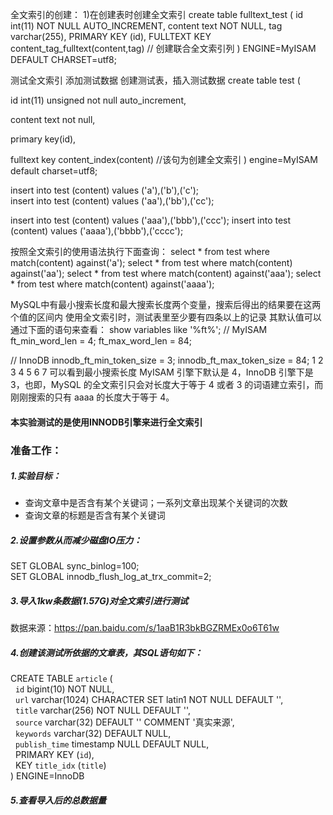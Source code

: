 全文索引的创建：
1)在创建表时创建全文索引
create table fulltext_test (
    id int(11) NOT NULL AUTO_INCREMENT,
    content text NOT NULL,
    tag varchar(255),
    PRIMARY KEY (id),
    FULLTEXT KEY content_tag_fulltext(content,tag)  // 创建联合全文索引列
) ENGINE=MyISAM DEFAULT CHARSET=utf8;

测试全文索引
添加测试数据
创建测试表，插入测试数据
create table test (
    
id int(11) unsigned not null auto_increment,
    
content text not null,
    
primary key(id),
    
fulltext key content_index(content)
//该句为创建全文索引
) engine=MyISAM default charset=utf8;

insert into test (content) values ('a'),('b'),('c');  
insert into test (content) values ('aa'),('bb'),('cc');  

insert into test (content) values ('aaa'),('bbb'),('ccc');
insert into test (content) values ('aaaa'),('bbbb'),('cccc');

按照全文索引的使用语法执行下面查询：
select * from test where match(content) against('a');
select * from test where match(content) against('aa');
select * from test where match(content) against('aaa');
select * from test where match(content) against('aaaa');

MySQL中有最小搜索长度和最大搜索长度两个变量，搜索后得出的结果要在这两个值的区间内
使用全文索引时，测试表里至少要有四条以上的记录
其默认值可以通过下面的语句来查看：
show variables like '%ft%';
// MyISAM
ft_min_word_len = 4;
ft_max_word_len = 84;

// InnoDB
innodb_ft_min_token_size = 3;
innodb_ft_max_token_size = 84;
1
2
3
4
5
6
7
可以看到最小搜索长度 MyISAM 引擎下默认是 4，InnoDB 引擎下是 3，也即，MySQL 的全文索引只会对长度大于等于 4 或者 3 的词语建立索引，而刚刚搜索的只有 aaaa 的长度大于等于 4。


#### 本实验测试的是使用INNODB引擎来进行全文索引  
### 准备工作：  
##### 1.实验目标：  
- 查询文章中是否含有某个关键词；一系列文章出现某个关键词的次数  
- 查询文章的标题是否含有某个关键词  
##### 2.设置参数从而减少磁盘IO压力：  
SET GLOBAL sync_binlog=100;  
SET GLOBAL innodb_flush_log_at_trx_commit=2;  
##### 3.导入1kw条数据(1.57G)对全文索引进行测试  
数据来源：https://pan.baidu.com/s/1aaB1R3bkBGZRMEx0o6T61w  
##### 4.创建该测试所依据的文章表，其SQL语句如下：  
CREATE TABLE `article` (  
  `id` bigint(10) NOT NULL,  
  `url` varchar(1024) CHARACTER SET latin1 NOT NULL DEFAULT '',  
  `title` varchar(256) NOT NULL DEFAULT '',  
  `source` varchar(32) DEFAULT '' COMMENT '真实来源',  
  `keywords` varchar(32) DEFAULT NULL,  
  `publish_time` timestamp NULL DEFAULT NULL,  
  PRIMARY KEY (`id`),  
  KEY `title_idx` (`title`)  
) ENGINE=InnoDB  
##### 5.查看导入后的总数据量  
